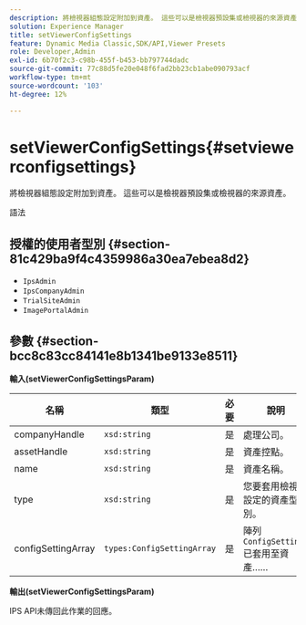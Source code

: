 ```yaml
---
description: 將檢視器組態設定附加到資產。 這些可以是檢視器預設集或檢視器的來源資產。
solution: Experience Manager
title: setViewerConfigSettings
feature: Dynamic Media Classic,SDK/API,Viewer Presets
role: Developer,Admin
exl-id: 6b70f2c3-c98b-455f-b453-bb797744dadc
source-git-commit: 77c88d5fe20e048f6fad2bb23cb1abe090793acf
workflow-type: tm+mt
source-wordcount: '103'
ht-degree: 12%

---
```


# setViewerConfigSettings{#setviewerconfigsettings}

將檢視器組態設定附加到資產。 這些可以是檢視器預設集或檢視器的來源資產。

語法

## 授權的使用者型別 {#section-81c429ba9f4c4359986a30ea7ebea8d2}

* `IpsAdmin`
* `IpsCompanyAdmin`
* `TrialSiteAdmin`
* `ImagePortalAdmin`

## 參數 {#section-bcc8c83cc84141e8b1341be9133e8511}

**輸入(setViewerConfigSettingsParam)**

| 名稱 | 類型 | 必要 | 說明 |
|---|---|---|---|
| companyHandle | `xsd:string` | 是 | 處理公司。 |
| assetHandle | `xsd:string` | 是 | 資產控點。 |
| name | `xsd:string` | 是 | 資產名稱。 |
| type | `xsd:string` | 是 | 您要套用檢視器設定的資產型別。 |
| configSettingArray | `types:ConfigSettingArray` | 是 | 陣列 `ConfigSettings` 已套用至資產…… |

**輸出(setViewerConfigSettingsParam)**

IPS API未傳回此作業的回應。
